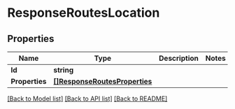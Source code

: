 # ResponseRoutesLocation

## Properties

Name | Type | Description | Notes
------------ | ------------- | ------------- | -------------
**Id** | **string** |  | 
**Properties** | [**[]ResponseRoutesProperties**](ResponseRoutesProperties.md) |  | 

[[Back to Model list]](../README.md#documentation-for-models) [[Back to API list]](../README.md#documentation-for-api-endpoints) [[Back to README]](../README.md)


